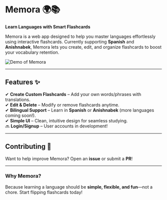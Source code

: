 # Memora 🌍📚  
**Learn Languages with Smart Flashcards**  

Memora is a web app designed to help you master languages effortlessly using interactive flashcards. Currently supporting **Spanish** and **Anishnabek**, Memora lets you create, edit, and organize flashcards to boost your vocabulary retention.  

![Demo of Memora](assetsREADME\memora_home_page.gif)

---  

## **Features** ✨  
✔ **Create Custom Flashcards** – Add your own words/phrases with translations.  
✔ **Edit & Delete** – Modify or remove flashcards anytime.  
✔ **Bilingual Support** – Learn in **Spanish** or **Anishnabek** (more languages coming soon!).  
✔ **Simple UI** – Clean, intuitive design for seamless studying.  
🔜 **Login/Signup** – User accounts in development!  

---  

## **Contributing** 🤝  
Want to help improve Memora? Open an **issue** or submit a **PR**!  

---  

### **Why Memora?**  
Because learning a language should be **simple, flexible, and fun**—not a chore. Start flipping flashcards today!  
